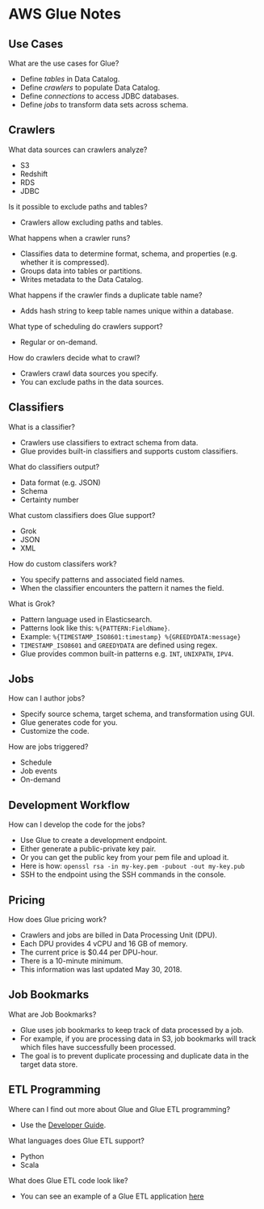 # AWS Glue Notes

## Use Cases

What are the use cases for Glue?

- Define *tables* in Data Catalog.
- Define *crawlers* to populate Data Catalog.
- Define *connections* to access JDBC databases.
- Define *jobs* to transform data sets across schema.

## Crawlers

What data sources can crawlers analyze?

- S3
- Redshift
- RDS
- JDBC

Is it possible to exclude paths and tables?

- Crawlers allow excluding paths and tables.

What happens when a crawler runs?

- Classifies data to determine format, schema, and properties (e.g. whether it is compressed).
- Groups data into tables or partitions. 
- Writes metadata to the Data Catalog.

What happens if the crawler finds a duplicate table name?

- Adds hash string to keep table names unique within a database.

What type of scheduling do crawlers support?

- Regular or on-demand. 

How do crawlers decide what to crawl?

- Crawlers crawl data sources you specify. 
- You can exclude paths in the data sources.

## Classifiers

What is a classifier?

- Crawlers use classifiers to extract schema from data.
- Glue provides built-in classifiers and supports custom classifiers.

What do classifiers output?

- Data format (e.g. JSON)
- Schema
- Certainty number

What custom classifiers does Glue support?

- Grok
- JSON
- XML

How do custom classifers work?

- You specify patterns and associated field names.
- When the classifier encounters the pattern it names the field.

What is Grok?

- Pattern language used in Elasticsearch.
- Patterns look like this: `%{PATTERN:FieldName}`.
- Example: `%{TIMESTAMP_ISO8601:timestamp} %{GREEDYDATA:message}`
- `TIMESTAMP_ISO8601` and `GREEDYDATA` are defined using regex.
- Glue provides common built-in patterns e.g. `INT`, `UNIXPATH`, `IPV4`.

## Jobs

How can I author jobs?

- Specify source schema, target schema, and transformation using GUI.
- Glue generates code for you.
- Customize the code. 

How are jobs triggered?

- Schedule
- Job events
- On-demand

## Development Workflow

How can I develop the code for the jobs?

- Use Glue to create a development endpoint.
- Either generate a public-private key pair.
- Or you can get the public key from your pem file and upload it.
- Here is how: `openssl rsa -in my-key.pem -pubout -out my-key.pub`
- SSH to the endpoint using the SSH commands in the console.

## Pricing

How does Glue pricing work?

- Crawlers and jobs are billed in Data Processing Unit (DPU).
- Each DPU provides 4 vCPU and 16 GB of memory.
- The current price is $0.44 per DPU-hour. 
- There is a 10-minute minimum.
- This information was last updated May 30, 2018.

## Job Bookmarks

What are Job Bookmarks?

- Glue uses job bookmarks to keep track of data processed by a job.
- For example, if you are processing data in S3, job bookmarks will track which files have successfully been processed.
- The goal is to prevent duplicate processing and duplicate data in the target data store.

## ETL Programming 

Where can I find out more about Glue and Glue ETL programming?

- Use the [Developer Guide](https://docs.aws.amazon.com/glue/latest/dg/what-is-glue.html).

What languages does Glue ETL support?

- Python
- Scala

What does Glue ETL code look like?

- You can see an example of a Glue ETL application [here](https://docs.aws.amazon.com/glue/latest/dg/aws-glue-programming-python-samples-legislators.html)
